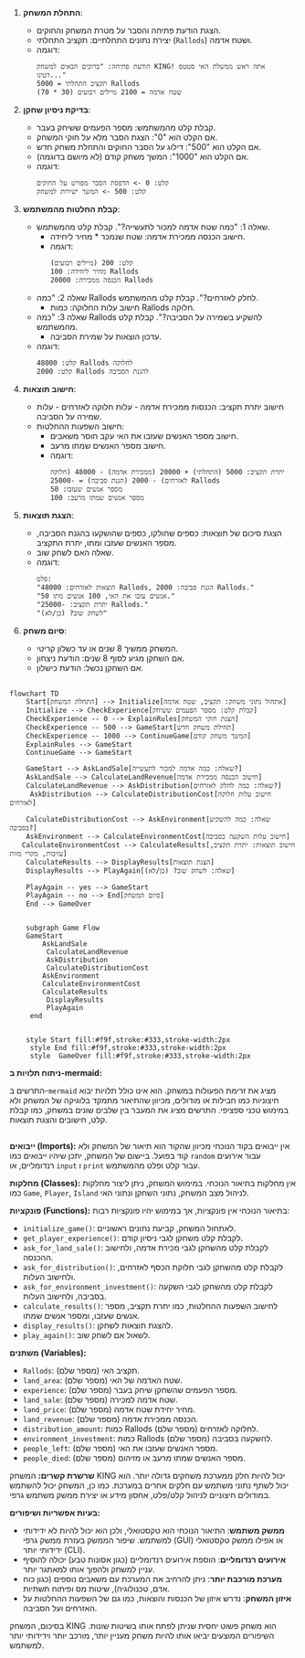 ## <algorithm>
1. **התחלת המשחק**:
    - הצגת הודעת פתיחה והסבר על מטרת המשחק והחוקים.
    - יצירת נתונים התחלתיים: תקציב התחלתי (`Rallods`) ושטח אדמה.
    - דוגמה:
      ```
      הודעת פתיחה: "ברוכים הבאים למשחק KING! אתה ראש ממשלת האי סטטס דטינו..."
      תקציב התחלתי = 5000 Rallods
      שטח אדמה = 2100 מיילים רבועים (30 * 70)
      ```

2. **בדיקת ניסיון שחקן**:
    - קבלת קלט מהמשתמש: מספר הפעמים ששיחק בעבר.
    - אם הקלט הוא "0": הצגת הסבר מלא על חוקי המשחק.
    - אם הקלט הוא "500": דילוג על הסבר החוקים והתחלת משחק חדש.
    - אם הקלט הוא "1000": המשך משחק קודם (לא מיושם בדוגמה).
    - דוגמה:
      ```
      קלט: 0 -> הדפסת הסבר מפורט על החוקים
      קלט: 500 -> המשך ישירות למשחק
      ```

3. **קבלת החלטות מהמשתמש**:
    - שאלה 1: "כמה שטח אדמה למכור לתעשייה?". קבלת קלט מהמשתמש.
      - חישוב הכנסה ממכירת אדמה: שטח שנמכר * מחיר ליחידה.
      - דוגמה:
        ```
        קלט: 200 (מיילים רבועים)
        מחיר ליחידה: 100 Rallods
        הכנסה ממכירה: 20000 Rallods
        ```
    - שאלה 2: "כמה Rallods לחלק לאזרחים?". קבלת קלט מהמשתמש.
      - חישוב עלות החלוקה: כמות Rallods חלוקה.
    - שאלה 3: "כמה Rallods להשקיע בשמירה על הסביבה?". קבלת קלט מהמשתמש.
      - עדכון הוצאות על שמירת הסביבה.
    - דוגמה:
      ```
      קלט: 48000 Rallods לחלוקה
      קלט: 2000 Rallods להגנת הסביבה
      ```

4. **חישוב תוצאות**:
    - חישוב יתרת תקציב: הכנסות ממכירת אדמה - עלות חלוקה לאזרחים - עלות שמירה על הסביבה.
    - חישוב השפעות ההחלטות:
      - חישוב מספר האנשים שעזבו את האי עקב חוסר משאבים.
      - חישוב מספר האנשים שמתו מרעב.
      - דוגמה:
        ```
        יתרת תקציב: 5000 (התחלתי) + 20000 (ממכירת אדמה) - 48000 (חלוקה לאזרחים) - 2000 (הגנת סביבה) = -25000 Rallods
        מספר אנשים שעזבו: 50
        מספר אנשים שמתו מרעב: 100
        ```

5. **הצגת תוצאות**:
   - הצגת סיכום של תוצאות: כספים שחולקו, כספים שהושקעו בהגנת הסביבה, מספר האנשים שעזבו ומתו, יתרת התקציב.
   - שאלה האם לשחק שוב.
   - דוגמה:
      ```
      פלט:
      "הוצאות לאזרחים: 48000 Rallods, הגנת סביבה: 2000 Rallods."
      "50 אנשים עזבו את האי, 100 אנשים מתו."
      "יתרת תקציב: -25000 Rallods."
      "לשחק שוב? (כן/לא)"
      ```

6. **סיום משחק**:
    - המשחק ממשיך 8 שנים או עד כשלון קריטי.
    - אם השחקן מגיע לסוף 8 שנים: הודעת ניצחון.
    - אם השחקן נכשל: הודעת כישלון.

## <mermaid>
```mermaid
flowchart TD
    Start[התחלת המשחק] --> Initialize[אתחול נתוני משחק: תקציב, שטח אדמה]
    Initialize --> CheckExperience[קבלת קלט: מספר הפעמים ששיחק]
    CheckExperience -- 0 --> ExplainRules[הצגת חוקי המשחק]
    CheckExperience -- 500 --> GameStart[תחילת משחק חדש]
    CheckExperience -- 1000 --> ContinueGame[המשך משחק קודם]
    ExplainRules --> GameStart
    ContinueGame --> GameStart

    GameStart --> AskLandSale[שאלה: כמה אדמה למכור לתעשייה?]
    AskLandSale --> CalculateLandRevenue[חישוב הכנסה ממכירת אדמה]
    CalculateLandRevenue --> AskDistribution[שאלה: כמה לחלק לאזרחים?]
     AskDistribution --> CalculateDistributionCost[חישוב עלות חלוקה לאזרחים]

    CalculateDistributionCost --> AskEnvironment[שאלה: כמה להשקיע בסביבה?]
    AskEnvironment --> CalculateEnvironmentCost[חישוב עלות השקעה בסביבה]
   CalculateEnvironmentCost --> CalculateResults[חישוב תוצאות: יתרת תקציב, עזיבות, מקרי מוות]
    CalculateResults --> DisplayResults[הצגת תוצאות]
    DisplayResults --> PlayAgain[שאלה: לשחק שוב? (כן/לא)]

    PlayAgain -- yes --> GameStart
    PlayAgain -- no --> End[סיום המשחק]
    End --> GameOver
   

    subgraph Game Flow
    GameStart
        AskLandSale
         CalculateLandRevenue
         AskDistribution
         CalculateDistributionCost
        AskEnvironment
        CalculateEnvironmentCost
        CalculateResults
         DisplayResults
         PlayAgain
     end

    
    style Start fill:#f9f,stroke:#333,stroke-width:2px
     style End fill:#f9f,stroke:#333,stroke-width:2px
     style  GameOver fill:#f9f,stroke:#333,stroke-width:2px
```

**ניתוח תלויות ב-mermaid:**

התרשים ב-`mermaid` מציג את זרימת הפעולות במשחק. הוא אינו כולל תלויות יבוא חיצוניות כמו חבילות או מודולים, מכיוון שהתיאור מתמקד בלוגיקה של המשחק ולא במימוש טכני ספציפי. התרשים מציג את המעבר בין שלבים שונים במשחק, כמו קבלת קלט, חישובים והצגת תוצאות. 

## <explanation>

**ייבואים (Imports):**
אין ייבואים בקוד הנוכחי מכיוון שהקוד הוא תיאור של המשחק ולא קוד בפועל. ביישום של המשחק, יתכן שיהיו ייבואים כמו `random` עבור אירועים רנדומליים, או `input` ו `print` עבור קלט ופלט מהמשתמש.

**מחלקות (Classes):**
אין מחלקות בתיאור הנוכחי. במימוש המשחק, ניתן ליצור מחלקות כמו `Game`, `Player`, `Island` לניהול מצב המשחק, נתוני השחקן ונתוני האי.

**פונקציות (Functions):**
בתיאור הנוכחי אין פונקציות, אך במימוש יהיו פונקציות רבות:

- `initialize_game()`: לאתחול המשחק, קביעת נתונים ראשוניים.
- `get_player_experience()`: לקבלת קלט משחקן לגבי ניסיון קודם.
- `ask_for_land_sale()`: לקבלת קלט מהשחקן לגבי מכירת אדמה, ולחישוב ההכנסה.
- `ask_for_distribution()`: לקבלת קלט מהשחקן לגבי חלוקת הכסף לאזרחים, ולחישוב העלות.
- `ask_for_environment_investment()`: לקבלת קלט מהשחקן לגבי השקעה בסביבה, ולחישוב העלות.
- `calculate_results()`: לחישוב השפעות ההחלטות, כמו יתרת תקציב, מספר אנשים שעזבו, ומספר אנשים שמתו.
- `display_results()`: להצגת תוצאות לשחקן.
- `play_again()`: לשאול אם לשחק שוב.

**משתנים (Variables):**
- `Rallods`: תקציב האי (מספר שלם).
- `land_area`: שטח האדמה של האי (מספר שלם).
- `experience`: מספר הפעמים שהשחקן שיחק בעבר (מספר שלם).
- `land_sale`: שטח אדמה למכירה (מספר שלם).
- `land_price`: מחיר יחידת שטח אדמה (מספר שלם).
- `land_revenue`: הכנסה ממכירת אדמה (מספר שלם).
- `distribution_amount`: כמות Rallods לחלוקה לאזרחים (מספר שלם).
- `environment_investment`: כמות Rallods להשקעה בסביבה (מספר שלם).
- `people_left`: מספר האנשים שעזבו את האי (מספר שלם).
- `people_died`: מספר האנשים שמתו מרעב או מזיהום (מספר שלם).

**שרשרת קשרים:**
המשחק KING יכול להיות חלק ממערכת משחקים גדולה יותר. הוא יכול לשתף נתוני משתמש עם חלקים אחרים במערכת. כמו כן, המשחק יכול להשתמש במודולים חיצוניים לניהול קלט/פלט, אחסון מידע או יצירת ממשק משתמש גרפי.

**בעיות אפשריות ושיפורים:**
- **ממשק משתמש**: התיאור הנוכחי הוא טקסטואלי, ולכן הוא יכול להיות לא ידידותי למשתמש. שיפור הממשק בעזרת ממשק גרפי (GUI) או אפילו ממשק טקסטואלי ידידותי יותר (CLI).
- **אירועים רנדומליים**: הוספת אירועים רנדומליים (כגון אסונות טבע) יכולה להוסיף עניין למשחק ולהפוך אותו למאתגר יותר.
- **מערכת מורכבת יותר**: ניתן להרחיב את המערכת עם משאבים נוספים (כגון כוח אדם, טכנולוגיה), שיטות מס ופיתוח תשתיות.
- **איזון המשחק**: נדרש איזון של הכנסות והוצאות, כמו גם של השפעות ההחלטות על האזרחים ועל הסביבה.

בסיכום, המשחק KING הוא משחק פשוט יחסית שניתן לפתח אותו בשיטות שונות. השיפורים המוצעים יביאו אותו להיות משחק מעניין יותר, מורכב יותר וידידותי יותר למשתמש.